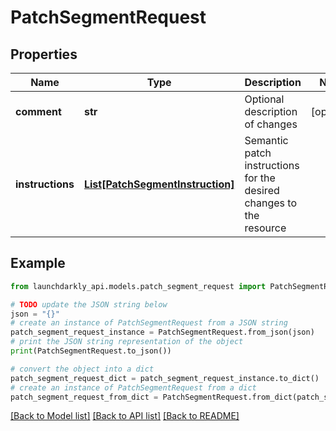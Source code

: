 # PatchSegmentRequest


## Properties

Name | Type | Description | Notes
------------ | ------------- | ------------- | -------------
**comment** | **str** | Optional description of changes | [optional] 
**instructions** | [**List[PatchSegmentInstruction]**](PatchSegmentInstruction.md) | Semantic patch instructions for the desired changes to the resource | 

## Example

```python
from launchdarkly_api.models.patch_segment_request import PatchSegmentRequest

# TODO update the JSON string below
json = "{}"
# create an instance of PatchSegmentRequest from a JSON string
patch_segment_request_instance = PatchSegmentRequest.from_json(json)
# print the JSON string representation of the object
print(PatchSegmentRequest.to_json())

# convert the object into a dict
patch_segment_request_dict = patch_segment_request_instance.to_dict()
# create an instance of PatchSegmentRequest from a dict
patch_segment_request_from_dict = PatchSegmentRequest.from_dict(patch_segment_request_dict)
```
[[Back to Model list]](../README.md#documentation-for-models) [[Back to API list]](../README.md#documentation-for-api-endpoints) [[Back to README]](../README.md)


